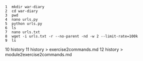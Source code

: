     1  mkdir war-diary
    2  cd war-diary
    3  pwd
    4  nano urls.py
    5  python urls.py
    6  ls
    7  nano urls.txt
    8  wget -i urls.txt -r --no-parent -nd -w 2 --limit-rate=100k
    9  ls
   10  history
   11  history > exercise2commands.md
   12  history > module2exercise2commands.md
